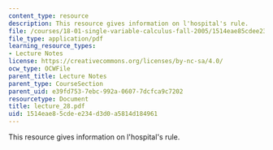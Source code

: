 ```yaml
---
content_type: resource
description: This resource gives information on l'hospital's rule.
file: /courses/18-01-single-variable-calculus-fall-2005/1514eae85cdee234d3d0a5814d184961_lecture_28.pdf
file_type: application/pdf
learning_resource_types:
- Lecture Notes
license: https://creativecommons.org/licenses/by-nc-sa/4.0/
ocw_type: OCWFile
parent_title: Lecture Notes
parent_type: CourseSection
parent_uid: e39fd753-7ebc-992a-0607-7dcfca9c7202
resourcetype: Document
title: lecture_28.pdf
uid: 1514eae8-5cde-e234-d3d0-a5814d184961
---
```

This resource gives information on l'hospital's rule.